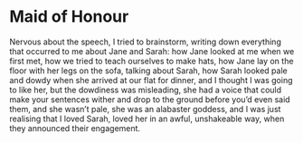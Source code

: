 Maid of Honour==============


Nervous about the speech, I tried to brainstorm, writing down everything that occurred to me about Jane and Sarah: how Jane looked at me when we first met, how we tried to teach ourselves to make hats, how Jane lay on the floor with her legs on the sofa, talking about Sarah, how Sarah looked pale and dowdy when she arrived at our flat for dinner, and I thought I was going to like her, but the dowdiness was misleading, she had a voice that could make your sentences wither and drop to the ground before you’d even said them, and she wasn’t pale, she was an alabaster goddess, and I was just realising that I loved Sarah, loved her in an awful, unshakeable way, when they announced their engagement.
